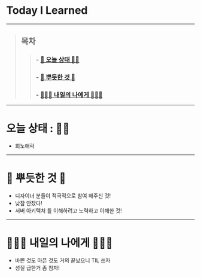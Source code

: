 

# Today I Learned

---

> ## 목차
>
> > ###  - [👵 오늘 상태 👵🏻](#%EC%98%A4%EB%8A%98-%EC%83%81%ED%83%9C--)
> >
> > ###  - [🥰 뿌듯한 것 🥰](#-%EB%BF%8C%EB%93%AF%ED%95%9C-%EA%B2%83-)
> >
> > ###  - [🙋🏻‍♀️ 내일의 나에게 🙋🏻‍♀️](#%EF%B8%8F-%EB%82%B4%EC%9D%BC%EC%9D%98-%EB%82%98%EC%97%90%EA%B2%8C-%EF%B8%8F)



---

# 오늘 상태 : 👵🏻

- 희노애락


---

# 🥰 뿌듯한 것 🥰

- 디자이너 분들이 적극적으로 참여 해주신 것!
- 낮잠 안잤다!
- 서버 아키텍처 틀 이해하려고 노력하고 이해한 것!



---

# 🙋🏻‍♀️ 내일의 나에게 🙋🏻‍♀️

- 바쁜 것도 아픈 것도 거의 끝났으니 TIL 쓰자
- 성질 급한거 좀 참자!

